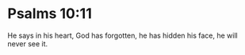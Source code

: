 # Psalms 10:11

He says in his heart, God has forgotten, he has hidden his face, he will never see it.

